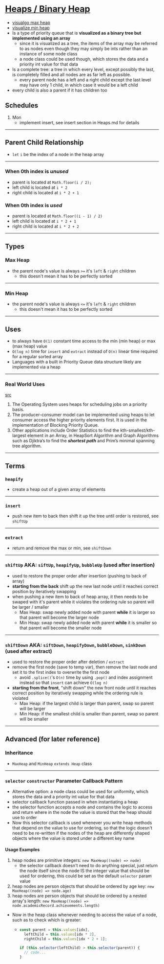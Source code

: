 # [Heaps / Binary Heap](./Heap.js)

- [visualgo max heap](https://visualgo.net/en/heap?slide=1)
- [visualize min heap](https://www.cs.usfca.edu/~galles/visualization/Heap.html)
- Is a type of priority queue that is **visualized as a binary tree but implemented using an array**
  - since it is visualized as a tree, the items of the array may be referred to as nodes even though they may simply be ints rather than an instance of some node class
  - a node class could be used though, which stores the data and a priority int value for that data
- Is a complete tree: a tree in which every level, except possibly the last, is completely filled and all nodes are as far left as possible.
  - every parent node has a left and a right child except the last level may have only 1 child, in which case it would be a left child
- every child is also a parent if it has children too

## Schedules

1. Mon
   - implement insert, see insert section in Heaps.md for details

---

## Parent Child Relationship

- `let` `i` be the index of a node in the heap array

---

### When 0th index is _unused_

- parent is located at `Math.floor(i / 2);`
- left child is located at `i * 2`
- right child is located at `i * 2 + 1`

### When 0th index is _used_

- parent is located at `Math.floor((i - 1) / 2)`
- left child is located at `i * 2 + 1`
- right child is located at `i * 2 + 2`

---

## Types

### Max Heap

- the parent node's value is always `>=` it's `left` & `right` children
  - this doesn't mean it has to be perfectly sorted

---

### Min Heap

- the parent node's value is always `<=` it's `left` & `right` children
  - this doesn't mean it has to be perfectly sorted

---

## Uses

- to always have `O(1)` constant time access to the min (min heap) or max (max heap) value
- `O(log n)` time for `insert` and `extract` instead of `O(n)` linear time required for a regular sorted array
- Languages with a built in Priority Queue data structure likely are implemented via a heap

---

### Real World Uses

[src](https://blog.bitsrc.io/implementing-heaps-in-javascript-c3fbf1cb2e65)

1. The Operating System uses heaps for scheduling jobs on a priority basis.
2. The producer-consumer model can be implemented using heaps to let consumer access the higher priority elements first. It is used in the implementation of Blocking Priority Queue.
3. Other applications include Order Statistics to find the kth-smallest/kth-largest element in an Array, in HeapSort Algorithm and Graph Algorithms such as Djiktra’s to find the **_shortest path_** and Prim’s minimal spanning tree algorithm.

---

## Terms

### `heapify`

- create a heap out of a given array of elements

---

### `insert`

- push new item to back then shift it up the tree until order is restored, see `shiftUp`

---

### `extract`

- return and remove the max or min, see `shiftDown`

---

### `shiftUp` AKA: `siftUp`, `heapifyUp`, `bubbleUp` (used after insertion)

- used to restore the proper order after insertion (pushing to back of array)
- **starting from the back** shift up the new last node until it reaches correct position by iteratively swapping
- when pushing a new item to back of heap array, it then needs to be swaped with it's parent while it violates the ordering rule so parent will be larger / smaller
  - Max Heap: swap newly added node with parent **while** it is larger so that parent will become the larger node
  - Min Heap: swap newly added node with parent **while** it is smaller so that parent will become the smaller node

---

### `shiftDown` AKA: `siftDown`, `heapifyDown`, `bubbleDown`, `sinkDown` (used after extract)

- used to restore the proper order after deletion / `extract`
- remove the first node (save to temp var), then remove the last node and set it to the first index to overwrite the first node
  - avoid `.splice()`'s `O(n)` time by using `.pop()` and index assignment instead so that `insert` can achieve `O(log n)`
- **starting from the front**, "shift down" the new front node until it reaches correct position by iteratively swapping while the ordering rule is violated
  - Max Heap: if the largest child is larger than parent, swap so parent will be larger
  - Min Heap: if the smallest child is smaller than parent, swap so parent will be smaller

---

## Advanced (for later reference)

### Inheritance

- `MaxHeap` and `MinHeap` `extends Heap` class

---

### `selector` `constructor` Parameter Callback Pattern

- Alternative option: a node class could be used for uniformity, which stores the data and a priority int value for that data
- selector callback function passed in when instantiating a heap
- the selector function accepts a node and contains the logic to access and return where in the node the value is stored that the heap should use to order
- Now this selector callback is used whenever you write heap methods that depend on the value to use for ordering, so that the logic doesn't need to be re-written if the nodes of the heap are differently shaped objects where the value is stored under a different key name

#### Usage Examples

1. heap nodes are primitive integers: `new MaxHeap((node) => node)`
   - the selector callback doesn't need to do anything special, just return the node itself since the node IS the integer value that should be used for ordering, this could be set as the default `selector` param value
2. heap nodes are person objects that should be ordered by age key: `new MaxHeap((node) => node.age)`
3. heap nodes are person objects that should be ordered by a nested array's length: `new MaxHeap((node) => node.academicRecord.achievements.length)`

- Now in the heap class whenever needing to access the value of a node, such as to check which is greater:

  - ```js
    const parent = this.values[idx],
      leftChild = this.values[idx * 2],
      rightChild = this.values[idx * 2 + 1];

    if (this.selector(leftChild) > this.selector(parent)) {
      // code...
    }
    ```
